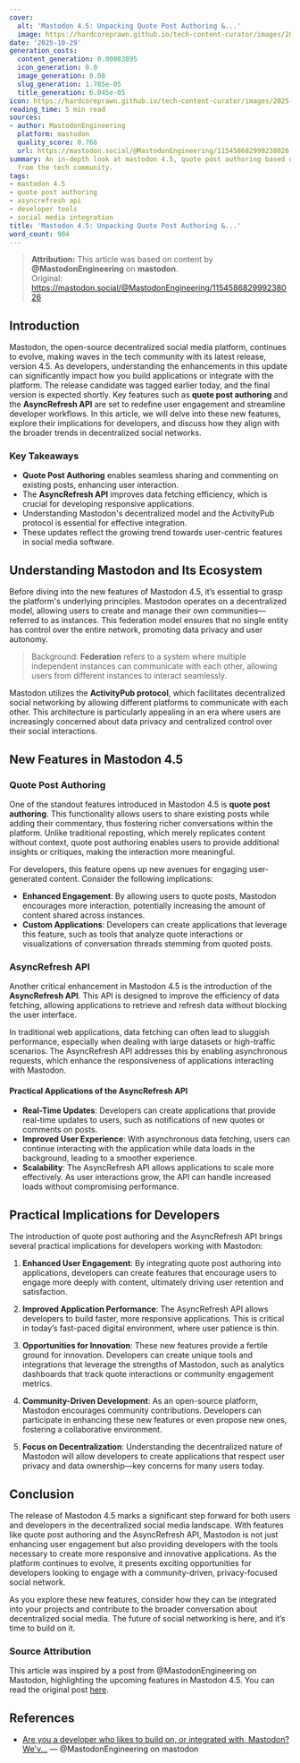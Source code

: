 ```yaml
---
cover:
  alt: 'Mastodon 4.5: Unpacking Quote Post Authoring &...'
  image: https://hardcoreprawn.github.io/tech-content-curator/images/2025-10-29-mastodon-4-5-quote-posts.png
date: '2025-10-29'
generation_costs:
  content_generation: 0.00083895
  icon_generation: 0.0
  image_generation: 0.08
  slug_generation: 1.785e-05
  title_generation: 6.045e-05
icon: https://hardcoreprawn.github.io/tech-content-curator/images/2025-10-29-mastodon-4-5-quote-posts-icon.png
reading_time: 5 min read
sources:
- author: MastodonEngineering
  platform: mastodon
  quality_score: 0.766
  url: https://mastodon.social/@MastodonEngineering/115458682999238026
summary: An in-depth look at mastodon 4.5, quote post authoring based on insights
  from the tech community.
tags:
- mastodon 4.5
- quote post authoring
- asyncrefresh api
- developer tools
- social media integration
title: 'Mastodon 4.5: Unpacking Quote Post Authoring &...'
word_count: 904
---
```


> **Attribution:** This article was based on content by **@MastodonEngineering** on **mastodon**.  
> Original: https://mastodon.social/@MastodonEngineering/115458682999238026

## Introduction

Mastodon, the open-source decentralized social media platform, continues to evolve, making waves in the tech community with its latest release, version 4.5. As developers, understanding the enhancements in this update can significantly impact how you build applications or integrate with the platform. The release candidate was tagged earlier today, and the final version is expected shortly. Key features such as **quote post authoring** and the **AsyncRefresh API** are set to redefine user engagement and streamline developer workflows. In this article, we will delve into these new features, explore their implications for developers, and discuss how they align with the broader trends in decentralized social networks.

### Key Takeaways
- **Quote Post Authoring** enables seamless sharing and commenting on existing posts, enhancing user interaction.
- The **AsyncRefresh API** improves data fetching efficiency, which is crucial for developing responsive applications.
- Understanding Mastodon's decentralized model and the ActivityPub protocol is essential for effective integration.
- These updates reflect the growing trend towards user-centric features in social media software.

## Understanding Mastodon and Its Ecosystem

Before diving into the new features of Mastodon 4.5, it’s essential to grasp the platform's underlying principles. Mastodon operates on a decentralized model, allowing users to create and manage their own communities—referred to as instances. This federation model ensures that no single entity has control over the entire network, promoting data privacy and user autonomy.

> Background: **Federation** refers to a system where multiple independent instances can communicate with each other, allowing users from different instances to interact seamlessly.

Mastodon utilizes the **ActivityPub protocol**, which facilitates decentralized social networking by allowing different platforms to communicate with each other. This architecture is particularly appealing in an era where users are increasingly concerned about data privacy and centralized control over their social interactions.

## New Features in Mastodon 4.5

### Quote Post Authoring

One of the standout features introduced in Mastodon 4.5 is **quote post authoring**. This functionality allows users to share existing posts while adding their commentary, thus fostering richer conversations within the platform. Unlike traditional reposting, which merely replicates content without context, quote post authoring enables users to provide additional insights or critiques, making the interaction more meaningful.

For developers, this feature opens up new avenues for engaging user-generated content. Consider the following implications:
- **Enhanced Engagement**: By allowing users to quote posts, Mastodon encourages more interaction, potentially increasing the amount of content shared across instances.
- **Custom Applications**: Developers can create applications that leverage this feature, such as tools that analyze quote interactions or visualizations of conversation threads stemming from quoted posts.

### AsyncRefresh API

Another critical enhancement in Mastodon 4.5 is the introduction of the **AsyncRefresh API**. This API is designed to improve the efficiency of data fetching, allowing applications to retrieve and refresh data without blocking the user interface. 

In traditional web applications, data fetching can often lead to sluggish performance, especially when dealing with large datasets or high-traffic scenarios. The AsyncRefresh API addresses this by enabling asynchronous requests, which enhance the responsiveness of applications interacting with Mastodon.

#### Practical Applications of the AsyncRefresh API
- **Real-Time Updates**: Developers can create applications that provide real-time updates to users, such as notifications of new quotes or comments on posts.
- **Improved User Experience**: With asynchronous data fetching, users can continue interacting with the application while data loads in the background, leading to a smoother experience.
- **Scalability**: The AsyncRefresh API allows applications to scale more effectively. As user interactions grow, the API can handle increased loads without compromising performance.

## Practical Implications for Developers

The introduction of quote post authoring and the AsyncRefresh API brings several practical implications for developers working with Mastodon:

1. **Enhanced User Engagement**: By integrating quote post authoring into applications, developers can create features that encourage users to engage more deeply with content, ultimately driving user retention and satisfaction.

2. **Improved Application Performance**: The AsyncRefresh API allows developers to build faster, more responsive applications. This is critical in today’s fast-paced digital environment, where user patience is thin.

3. **Opportunities for Innovation**: These new features provide a fertile ground for innovation. Developers can create unique tools and integrations that leverage the strengths of Mastodon, such as analytics dashboards that track quote interactions or community engagement metrics.

4. **Community-Driven Development**: As an open-source platform, Mastodon encourages community contributions. Developers can participate in enhancing these new features or even propose new ones, fostering a collaborative environment.

5. **Focus on Decentralization**: Understanding the decentralized nature of Mastodon will allow developers to create applications that respect user privacy and data ownership—key concerns for many users today.

## Conclusion

The release of Mastodon 4.5 marks a significant step forward for both users and developers in the decentralized social media landscape. With features like quote post authoring and the AsyncRefresh API, Mastodon is not just enhancing user engagement but also providing developers with the tools necessary to create more responsive and innovative applications. As the platform continues to evolve, it presents exciting opportunities for developers looking to engage with a community-driven, privacy-focused social network.

As you explore these new features, consider how they can be integrated into your projects and contribute to the broader conversation about decentralized social media. The future of social networking is here, and it’s time to build on it.

### Source Attribution
This article was inspired by a post from @MastodonEngineering on Mastodon, highlighting the upcoming features in Mastodon 4.5. You can read the original post [here](https://mastodon.social/@MastodonEngineering/115458682999238026).

## References

- [Are you a developer who likes to build on, or integrated with, Mastodon? We'v...](https://mastodon.social/@MastodonEngineering/115458682999238026) — @MastodonEngineering on mastodon